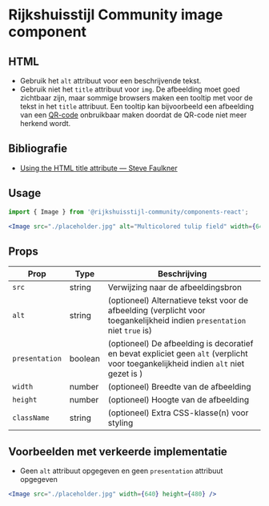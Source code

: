 <!-- @license CC0-1.0 -->

# Rijkshuisstijl Community image component

## HTML

- Gebruik het `alt` attribuut voor een beschrijvende tekst.
- Gebruik niet het `title` attribuut voor `img`. De afbeelding moet goed zichtbaar zijn, maar sommige browsers maken een tooltip met voor de tekst in het `title` attribuut. Een tooltip kan bijvoorbeeld een afbeelding van een [QR-code](https://en.wikipedia.org/wiki/QR_code) onbruikbaar maken doordat de QR-code niet meer herkend wordt.

## Bibliografie

- [Using the HTML title attribute — Steve Faulkner](https://www.tpgi.com/using-the-html-title-attribute-updated/)

## Usage

```jsx
import { Image } from '@rijkshuisstijl-community/components-react';

<Image src="./placeholder.jpg" alt="Multicolored tulip field" width={640} height={763} />;
```

## Props

| Prop           | Type    | Beschrijving                                                                                                                        |
| -------------- | ------- | ----------------------------------------------------------------------------------------------------------------------------------- |
| `src`          | string  | Verwijzing naar de afbeeldingsbron                                                                                                  |
| `alt`          | string  | (optioneel) Alternatieve tekst voor de afbeelding (verplicht voor toegankelijkheid indien `presentation` niet `true` is)            |
| `presentation` | boolean | (optioneel) De afbeelding is decoratief en bevat expliciet geen `alt` (verplicht voor toegankelijkheid indien `alt` niet gezet is ) |
| `width`        | number  | (optioneel) Breedte van de afbeelding                                                                                               |
| `height`       | number  | (optioneel) Hoogte van de afbeelding                                                                                                |
| `className`    | string  | (optioneel) Extra CSS-klasse(n) voor styling                                                                                        |

## Voorbeelden met verkeerde implementatie

- Geen `alt` attribuut opgegeven en geen `presentation` attribuut opgegeven

```jsx
<Image src="./placeholder.jpg" width={640} height={480} />
```
